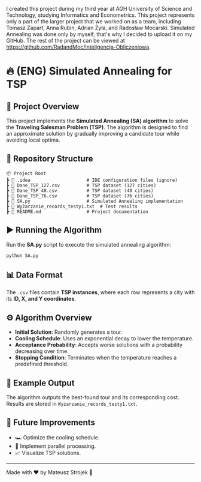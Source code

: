 I created this project during my third year at AGH University of Science and Technology, studying Informatics and Econometrics. This project represents only a part of the larger project that we worked on as a team, including Tomasz Zapart, Anna Rubin, Adrian Żyła, and Radosław Mocarski. Simulated Annealing was done only by myself, that's why I decided to upload it on my GitHub. The rest of the project can be viewed at https://github.com/RadandMoc/Inteligencja-Obliczeniowa.

# 🔥 (ENG) Simulated Annealing for TSP

## 📌 Project Overview
This project implements the **Simulated Annealing (SA) algorithm** to solve the **Traveling Salesman Problem (TSP)**. The algorithm is designed to find an approximate solution by gradually improving a candidate tour while avoiding local optima.

## 📂 Repository Structure

```
📦 Project Root
┣ 📂 .idea                     # IDE configuration files (ignore)
┣ 📜 Dane_TSP_127.csv          # TSP dataset (127 cities)
┣ 📜 Dane_TSP_48.csv           # TSP dataset (48 cities)
┣ 📜 Dane_TSP_76.csv           # TSP dataset (76 cities)
┣ 📜 SA.py                     # Simulated Annealing implementation
┣ 📜 Wyżarzanie_records_testy1.txt  # Test results
┣ 📜 README.md                 # Project documentation
```

## ▶️ Running the Algorithm
Run the **SA.py** script to execute the simulated annealing algorithm:
```sh
python SA.py
```

## 📊 Data Format
The `.csv` files contain **TSP instances**, where each row represents a city with its **ID, X, and Y coordinates**.

## ⚙️ Algorithm Overview
- **Initial Solution**: Randomly generates a tour.
- **Cooling Schedule**: Uses an exponential decay to lower the temperature.
- **Acceptance Probability**: Accepts worse solutions with a probability decreasing over time.
- **Stopping Condition**: Terminates when the temperature reaches a predefined threshold.

## 📝 Example Output
The algorithm outputs the best-found tour and its corresponding cost. Results are stored in `Wyżarzanie_records_testy1.txt`.

## 📌 Future Improvements
- 🏎️ Optimize the cooling schedule.
- 🤖 Implement parallel processing.
- 📈 Visualize TSP solutions.

---
Made with ❤️ by Mateusz Strojek 🚀


